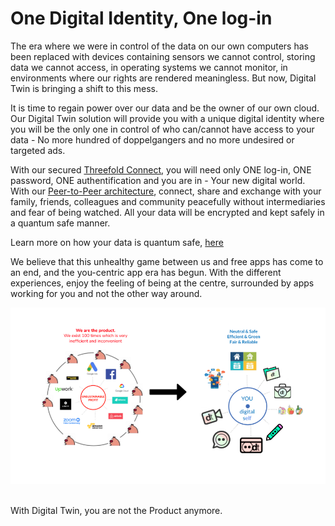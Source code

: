 
# One Digital Identity, One log-in

The era where we were in control of the data on our own computers has been replaced with devices containing sensors we cannot control, storing data we cannot access, in operating systems we cannot monitor, in environments where our rights are rendered meaningless. But now, Digital Twin is bringing a shift to this mess. 

It is time to regain power over our data and be the owner of our own cloud. Our Digital Twin solution will provide you with a unique digital identity where you will be the only one in control of who can/cannot have access to your data - No more hundred of doppelgangers and no more undesired or targeted ads. 

With our secured [Threefold Connect](threefold:tfconnect), you will need only ONE log-in, ONE password, ONE authentification and you are in - Your new digital world.  With our [Peer-to-Peer architecture](power_of_p2p), connect, share and exchange with your family, friends, colleagues and community peacefully without intermediaries and fear of being watched. All your data will be encrypted and kept safely in a quantum safe manner.

Learn more on how your data is quantum safe, [here](qsstoragesystem)

We believe that this unhealthy game between us and free apps has come to an end, and the you-centric app era has begun. With the different experiences, enjoy the feeling of being at the centre, surrounded by apps working for you and not the other way around.

![](img/you_centric.png) 

With Digital Twin, you are not the Product anymore. 



